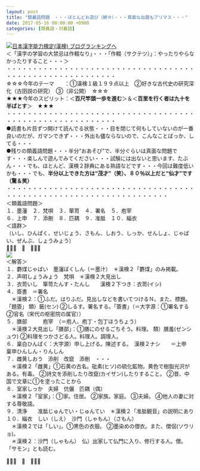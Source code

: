 ```yaml
---
layout: post
title: "類義語問題　・・・ほとんどお遊び（続々）・・・真面な出題もアリマス・・・"
date: 2017-05-16 00:00:00 +0900
categories: [類義語・対義語]
---
```


[![](/syuusyuu9701/assets/images/類義語問題-・・・ほとんどお遊び（続々）・・・真面な出題もアリマス・・・-br_c_3028_1.gif)](http://blog.with2.net/link.php?1659096:3028 "日本漢字能力検定(漢検) ブログランキングへ")[日本漢字能力検定(漢検) ブログランキングへ](http://blog.with2.net/link.php?1659096:3028)  
＜「漢字の学習の大禁忌は作輟なり」・・・「作輟（サクテツ）」：やったりやらなかったりすること・・・＞  
・・・・・・・・・・・・・・・・・・・・・・・・・・・・・・・・・・・・・・・・・・・・・・・・・・・・・・・・・  
☆☆☆今年のテーマ　　：①漢検１級１９９点以上　②好きな古代史の研究深化（古田説の研究）　③（非公開）　☆☆☆　　  
★★★今年のスピリット：＜**百尺竿頭一歩を進む**＞＆＜**百里を行く者は九十を半ばとす**＞　★★★  
・・・・・・・・・・・・・・・・・・・・・・・・・・・・・・・・・・・・・・・・・・・・・・・・・・・・・・・・・  
●読書も片目ずつ開けて読んでる状態・・・目を閉じて何もしていないのが一番良いのだが、ガマンできず・・・外出も儘ならないので、こんなことばっか、してる・・・  
●残りの類義語問題・・・半分“おあそび”で、半分ぐらいは真面な問題です・・・楽しんで遊んでみてください・・・試験には出ないと思います、たぶん・・・でも、ほとんど、漢検２辞典にある熟語などです・・・今回は難度低いかも・・・でも、**半分以上できた方は“茂才”（笑）、８０％以上だと“仙才”です（驚＆笑）**　　  
・・・・・・・・・・・・・・・・・・・・・・・・・・・・・・・・・・・・・・・・・・・・・・・・・・・・・・・・・・・・・・・・・・・  
＜類義語問題＞　  
１．墨瀋　２．梵唄　３．箪笥　４．署名　５．庖宰　  
６．上申　７．添刪　８．匹耦　９．准胝　１０．緇衣  
＜語群＞  
（いし、ひんぱく、せいじょう、さもん、しおう、しっか、せんしょ、じゃばい、ぜんぶ、しょうみょう）  
👋👋👋　🐔　👋👋👋  
![](/syuusyuu9701/assets/images/類義語問題-・・・ほとんどお遊び（続々）・・・真面な出題もアリマス・・・-4f18fc0742fbdd9ce8667e2e6e91a89f.png)  
＜解答＞  
１．麝煤じゃばい　墨瀋ぼくしん（＝墨汁）　＊漢検２「麝煤」のみ掲載。  
２．声明しょうみょう　梵唄　＊漢検２大見出し  
３．衣笥いし　箪笥たんす・たんし　　漢検２下つき：衣笥(イシ)  
４．簽書　＝署名  
　＊漢検２：①ふだ。はりふだ。見出しなどを書いてつけるＮ。また、標題。「題簽」 類）籤(セン) ②しるす。署名する。「簽書」（＝大字源：①署名する　②官名（宋代の枢密院の属官））  
５．膳部　　　庖宰　（＝庖人、庖丁・包丁ほうちょう）  
　＊漢検２大見出し「膳部」：①膳にのせるごちそう。料理。 類）膳羞(ゼンシュウ) ②料理をつかさどる人。料理人。調理人。  
６．稟白ひんぱく：大字源）申し上げる。陳述する。　漢検２ナシ　　＝上申　稟申ひんしん・りんしん　  
７．雌黄しおう　添削　改竄　添刪　・・・  
　＊漢検２「雌黄」①石黄の古名。砒素(ヒソ)の硫化鉱物。黄色で樹脂光沢がある。有毒。 ②詩文を添削したり改竄(カイザン)したりすること。 ②昔、中国で文章に①を塗ったことから  
８．室家しっか　夫婦　伉儷　匹耦（偶）　  
　＊漢検２「室家」：①家。住居。 ②家族。家庭。 ③夫婦。 ④他人の妻に対する尊敬語。  
９．清浄　　准胝じゅんでい・じゅんてい　＊漢検２「准胝観音」の説明にあり  
１０．緇衣　しい（しえ）　沙門（しゃもん）（さもん）  
　＊漢検２では「しい」。①黒色の衣服。 ②墨染めの僧衣。また、僧侶(ソウリョ)。  
　＊漢検２：沙門（しゃもん）　仏）出家して仏門に入り、修行する人。僧。 「サモン」とも読む。  
  
👋👋👋　🐔　👋👋👋  
  
